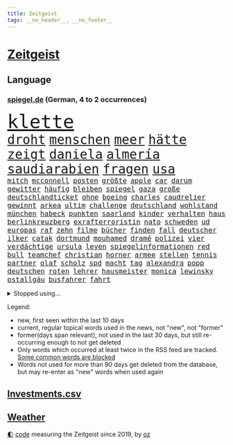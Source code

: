```yaml
---
title: Zeitgeist
tags: __no_header__, __no_footer__
---
```


# [Zeitgeist](https://oliz.io/zeitgeist/)

## Language

<h3><a href="https://www.spiegel.de" target="_blank">spiegel.de</a> (German, 4 to 2 occurrences)</h3>
<p style="font-family:monospace">
<span style="font-size:32pt"><a href="news_links.html#klette" class="current">klette</a></span>
<br>
<span style="font-size:22pt"><a href="news_links.html#droht" class="current">droht</a></span>
<span style="font-size:22pt"><a href="news_links.html#menschen" class="current">menschen</a></span>
<span style="font-size:22pt"><a href="news_links.html#meer" class="current">meer</a></span>
<span style="font-size:22pt"><a href="news_links.html#hätte" class="current">hätte</a></span>
<span style="font-size:22pt"><a href="news_links.html#zeigt" class="current">zeigt</a></span>
<span style="font-size:22pt"><a href="news_links.html#daniela" class="current">daniela</a></span>
<span style="font-size:22pt"><a href="news_links.html#almería" class="new">almería</a></span>
<span style="font-size:22pt"><a href="news_links.html#saudiarabien" class="current">saudiarabien</a></span>
<span style="font-size:22pt"><a href="news_links.html#fragen" class="current">fragen</a></span>
<span style="font-size:22pt"><a href="news_links.html#usa" class="current">usa</a></span>
<br>
<span style="font-size:12pt"><a href="news_links.html#mitch" class="new">mitch</a></span>
<span style="font-size:12pt"><a href="news_links.html#mcconnell" class="new">mcconnell</a></span>
<span style="font-size:12pt"><a href="news_links.html#posten" class="current">posten</a></span>
<span style="font-size:12pt"><a href="news_links.html#größte" class="current">größte</a></span>
<span style="font-size:12pt"><a href="news_links.html#apple" class="current">apple</a></span>
<span style="font-size:12pt"><a href="news_links.html#car" class="new">car</a></span>
<span style="font-size:12pt"><a href="news_links.html#darum" class="current">darum</a></span>
<span style="font-size:12pt"><a href="news_links.html#gewitter" class="new">gewitter</a></span>
<span style="font-size:12pt"><a href="news_links.html#häufig" class="current">häufig</a></span>
<span style="font-size:12pt"><a href="news_links.html#bleiben" class="current">bleiben</a></span>
<span style="font-size:12pt"><a href="news_links.html#spiegel" class="current">spiegel</a></span>
<span style="font-size:12pt"><a href="news_links.html#gaza" class="current">gaza</a></span>
<span style="font-size:12pt"><a href="news_links.html#große" class="current">große</a></span>
<span style="font-size:12pt"><a href="news_links.html#deutschlandticket" class="current">deutschlandticket</a></span>
<span style="font-size:12pt"><a href="news_links.html#ohne" class="current">ohne</a></span>
<span style="font-size:12pt"><a href="news_links.html#boeing" class="current">boeing</a></span>
<span style="font-size:12pt"><a href="news_links.html#charles" class="current">charles</a></span>
<span style="font-size:12pt"><a href="news_links.html#caudrelier" class="new">caudrelier</a></span>
<span style="font-size:12pt"><a href="news_links.html#gewinnt" class="current">gewinnt</a></span>
<span style="font-size:12pt"><a href="news_links.html#arkea" class="new">arkea</a></span>
<span style="font-size:12pt"><a href="news_links.html#ultim" class="new">ultim</a></span>
<span style="font-size:12pt"><a href="news_links.html#challenge" class="current">challenge</a></span>
<span style="font-size:12pt"><a href="news_links.html#deutschland" class="current">deutschland</a></span>
<span style="font-size:12pt"><a href="news_links.html#wohlstand" class="current">wohlstand</a></span>
<span style="font-size:12pt"><a href="news_links.html#münchen" class="current">münchen</a></span>
<span style="font-size:12pt"><a href="news_links.html#habeck" class="current">habeck</a></span>
<span style="font-size:12pt"><a href="news_links.html#punkten" class="current">punkten</a></span>
<span style="font-size:12pt"><a href="news_links.html#saarland" class="current">saarland</a></span>
<span style="font-size:12pt"><a href="news_links.html#kinder" class="current">kinder</a></span>
<span style="font-size:12pt"><a href="news_links.html#verhalten" class="current">verhalten</a></span>
<span style="font-size:12pt"><a href="news_links.html#haus" class="current">haus</a></span>
<span style="font-size:12pt"><a href="news_links.html#berlinkreuzberg" class="current">berlinkreuzberg</a></span>
<span style="font-size:12pt"><a href="news_links.html#exrafterroristin" class="new">exrafterroristin</a></span>
<span style="font-size:12pt"><a href="news_links.html#nato" class="current">nato</a></span>
<span style="font-size:12pt"><a href="news_links.html#schweden" class="current">schweden</a></span>
<span style="font-size:12pt"><a href="news_links.html#ud" class="current">ud</a></span>
<span style="font-size:12pt"><a href="news_links.html#europas" class="current">europas</a></span>
<span style="font-size:12pt"><a href="news_links.html#raf" class="current">raf</a></span>
<span style="font-size:12pt"><a href="news_links.html#zehn" class="current">zehn</a></span>
<span style="font-size:12pt"><a href="news_links.html#filme" class="current">filme</a></span>
<span style="font-size:12pt"><a href="news_links.html#bücher" class="current">bücher</a></span>
<span style="font-size:12pt"><a href="news_links.html#finden" class="current">finden</a></span>
<span style="font-size:12pt"><a href="news_links.html#fall" class="current">fall</a></span>
<span style="font-size:12pt"><a href="news_links.html#deutscher" class="current">deutscher</a></span>
<span style="font-size:12pt"><a href="news_links.html#i̇lker" class="new">i̇lker</a></span>
<span style="font-size:12pt"><a href="news_links.html#çatak" class="new">çatak</a></span>
<span style="font-size:12pt"><a href="news_links.html#dortmund" class="current">dortmund</a></span>
<span style="font-size:12pt"><a href="news_links.html#mouhamed" class="new">mouhamed</a></span>
<span style="font-size:12pt"><a href="news_links.html#dramé" class="new">dramé</a></span>
<span style="font-size:12pt"><a href="news_links.html#polizei" class="current">polizei</a></span>
<span style="font-size:12pt"><a href="news_links.html#vier" class="current">vier</a></span>
<span style="font-size:12pt"><a href="news_links.html#verdächtige" class="current">verdächtige</a></span>
<span style="font-size:12pt"><a href="news_links.html#ursula" class="current">ursula</a></span>
<span style="font-size:12pt"><a href="news_links.html#leyen" class="current">leyen</a></span>
<span style="font-size:12pt"><a href="news_links.html#spiegelinformationen" class="current">spiegelinformationen</a></span>
<span style="font-size:12pt"><a href="news_links.html#red" class="current">red</a></span>
<span style="font-size:12pt"><a href="news_links.html#bull" class="current">bull</a></span>
<span style="font-size:12pt"><a href="news_links.html#teamchef" class="current">teamchef</a></span>
<span style="font-size:12pt"><a href="news_links.html#christian" class="current">christian</a></span>
<span style="font-size:12pt"><a href="news_links.html#horner" class="current">horner</a></span>
<span style="font-size:12pt"><a href="news_links.html#armee" class="current">armee</a></span>
<span style="font-size:12pt"><a href="news_links.html#stellen" class="current">stellen</a></span>
<span style="font-size:12pt"><a href="news_links.html#tennis" class="current">tennis</a></span>
<span style="font-size:12pt"><a href="news_links.html#partner" class="current">partner</a></span>
<span style="font-size:12pt"><a href="news_links.html#olaf" class="current">olaf</a></span>
<span style="font-size:12pt"><a href="news_links.html#scholz" class="current">scholz</a></span>
<span style="font-size:12pt"><a href="news_links.html#spd" class="current">spd</a></span>
<span style="font-size:12pt"><a href="news_links.html#macht" class="current">macht</a></span>
<span style="font-size:12pt"><a href="news_links.html#tag" class="current">tag</a></span>
<span style="font-size:12pt"><a href="news_links.html#alexandra" class="current">alexandra</a></span>
<span style="font-size:12pt"><a href="news_links.html#popp" class="current">popp</a></span>
<span style="font-size:12pt"><a href="news_links.html#deutschen" class="current">deutschen</a></span>
<span style="font-size:12pt"><a href="news_links.html#roten" class="current">roten</a></span>
<span style="font-size:12pt"><a href="news_links.html#lehrer" class="current">lehrer</a></span>
<span style="font-size:12pt"><a href="news_links.html#hausmeister" class="new">hausmeister</a></span>
<span style="font-size:12pt"><a href="news_links.html#monica" class="new">monica</a></span>
<span style="font-size:12pt"><a href="news_links.html#lewinsky" class="new">lewinsky</a></span>
<span style="font-size:12pt"><a href="news_links.html#ostallgäu" class="new">ostallgäu</a></span>
<span style="font-size:12pt"><a href="news_links.html#busfahrer" class="current">busfahrer</a></span>
<span style="font-size:12pt"><a href="news_links.html#fahrt" class="current">fahrt</a></span>
</p>
<details>
<summary>Stopped using...</summary>
<p class="former" style="font-size:12pt">
100000(1224) geliefert(1224) williams(1224) entgegen(1223) mali(1223) november(1223) software(1223) bitten(1222) kohle(1222) steigende(1222) ard(1221) manchester(1221) nationalspieler(1221) unrecht(1221) anleger(1220) egal(1220) erhöht(1220) mittel(1220) planeten(1220) urlaub(1220) ehemann(1219) erteilt(1219) investoren(1219) reiche(1219) respekt(1219) tempo(1219) 33(1218) dauerhaft(1218) innenminister(1218) kriminellen(1218) landesregierung(1218) richten(1218) bayerns(1217) befinden(1217) kollaps(1217) schatten(1217) stürzte(1217) willen(1217) auftakt(1216) gebaut(1216) gewaltig(1216) portugal(1216) warf(1216) geworfen(1215) griff(1215) radikale(1215) schaltet(1215) verpassen(1215) brexit(1214) 65(1213) größter(1213) passt(1213) sinnvoll(1213) südafrika(1213) einzug(1212) institut(1212) unglück(1212) hintergründe(1211) kardinal(1211) mitteln(1211) rassistischen(1211) vorjahr(1211) unterschiedlich(1210) zinsen(1210) crash(1209) extremen(1209) wohnhaus(1209) werke(1208) bedeutung(1207) berühmte(1207) beschwerden(1207) entscheidend(1207) erkenntnisse(1207) reporter(1207) vertrauen(1207) berät(1206) weckt(1206) schüssen(1205) abgehört(1204) deals(1204) gefangene(1204) drogen(1203) globale(1203) besuchen(1202) änderungen(1202) eingeleitet(1201) em(1201) halb(1200) brechen(1199) entwickeln(1199) mission(1198) umgeht(1196) nationalen(1195) harten(1194) ähnlich(1193) parallelen(1191) schrecken(1191) freiwillig(1190) reduzieren(1189) iranischen(1188) hilfen(1185) uhaft(1183) katharina(1182) einkommen(1181) abgeschlossen(1179) geblieben(1178) sogenannten(1178) günther(1175) staatlichen(1175) entspannt(1164) verdoppelt(1162) heizen(1161) hitler(1158) mängel(1155) einfache(1149) stopp(1142) nick(1138) wetterdienst(1133) gezielt(1098) carlos(1074) happy(1062) strecken(1052) werte(1025) interessen(1024) finanziert(1023) fußballnationalmannschaft(1014) lediglich(1000) kolumbien(974) auswärtige(958) arte(957) rereportage(957) kroatien(956) djoković(951) sichtbar(931) erfolglos(927) fossilen(919) umkämpften(913) liebsten(888) papiere(882) gesetzentwurf(875) games(868) abkommen(854) energiekosten(853) verständigt(843) 200000(840) ostdeutschland(831) rande(811) entsteht(804) aufgestellt(774) einrichtungen(765) beschäftigen(763) krankheiten(741) versteckte(728) vereinigung(716) spiegeltitelstory(714) südamerika(705) schildern(704) brandenburger(703) unsicher(696) typ(692) töchter(692) iranische(687) organisierte(687) flüchten(682) weitermachen(665) schwarzes(659) großmutter(657) hammer(656) anschuldigungen(653) el(639) kinderinterview(638) würdigt(638) ankara(637) israelis(636) suchte(634) computer(633) besitzt(625) steuerzahler(623) reporterin(622) kandidat(618) künstlichen(611) ulrich(611) idol(605) ängste(598) republikanern(596) energieversorger(593) wozu(591) entschuldigen(586) ausgewertet(582) 2008(572) folgten(572) äußerst(565) scheiden(561) drohnenangriff(558) aufstand(552) hinrichtung(551) nation(551) okay(546) wünsche(545) sperren(543) atomkraftwerk(537) angezeigt(536) verfassungsgericht(524) ernährung(522) ersetzt(518) machtmissbrauch(514) fortschritt(509) senioren(508) kollege(506) psychologin(506) monika(504) kollegin(502) beobachter(501) rückblick(498) scheinbar(496) sportdirektor(496) direktor(495) standard(492) gerecht(491) urteilt(489) 300000(487) herrschen(486) großeinsatz(483) carter(480) verurteilten(480) forscht(478) bedrohungen(475) operiert(469) parallel(466) heinrich(463) beantragen(462) billigt(462) erreichbar(462) ulm(459) flugabwehr(456) one(456) häufigsten(451) jets(451) liberale(440) überzeugen(440) landesweiten(439) djokovic(437) 1991(436) dfbelf(434) nico(434) feind(432) gesagt(432) kurzzeitig(430) durcheinander(427) gestalten(424) geschosse(421) madonna(421) reichsbürger(416) al(414) sensation(412) krawallen(409) udo(409) nepal(404) gebühren(403) geschwister(403) day(402) emotionale(402) rüstet(401) amtsantritt(400) ansicht(399) satellitenbild(399) meiste(396) c(394) 23jähriger(389) messe(383) alcaraz(382) liebt(378) schwache(375) angestiegen(374) neunzigerjahren(374) fluggesellschaft(373) jäger(373) siege(372) annehmen(371) kläger(370) aufbauen(368) späten(367) geständnis(364) lokale(360) stillstand(360) 2007(358) verzögerung(358) zutiefst(358) 1600(356) wölfe(352) moskauer(351) stil(351) premiers(350) unterbrechung(349) stürzten(345) zogen(345) joggen(344) schwangerschaftsabbrüche(344) 15jähriger(343) reichelt(338) chappatte(336) plaßmann(336) stehe(336) stuttmann(336) #metoo(334) gejagt(333) milliardenschwere(333) dringen(329) parteichefin(322) aktueller(321) daniil(319) 88(318) dürren(318) bauindustrie(317) heimlich(317) pis(317) linkspartei(315) reuß(311) behaupten(309) italiener(309) ac(308) adhs(308) drama(307) zeuge(307) halbiert(306) kleinflugzeug(305) modi(304) follower(303) rückhalt(302) absolute(300) deutlicher(300) umsetzbar(300) solar(299) leclerc(298) durchschnittlich(297) gewalttaten(297) wärmepumpe(295) schlechtes(291) bundesweite(290) münchens(289) erstem(288) fühlte(288) überlegungen(288) chicago(285) parteitag(282) expertengremium(278) mitarbeitenden(278) erheblich(276) miese(276) besiegte(275) aufsteiger(274) behauptungen(273) souverän(273) küche(272) vergabe(270) feinde(269) iphones(269) 9(268) sparkassen(267) spektakulären(267) naturschutz(264) ermöglicht(261) beruft(260) englands(260) neuwahlen(259) vogel(259) brutalen(258) angelegt(256) dortige(255) diego(254) treu(254) zoff(254) lebensgefährlich(253) acker(252) scharfen(250) lukas(249) beckenbauer(248) gegners(246) abschaffen(245) indischer(242) jannik(241) sinner(241) versäumnisse(241) stock(240) sonntagmorgen(238) made(234) sanieren(234) amazonas(231) argentinische(231) drückt(231) vergessene(231) rechtsruck(230) vorbilder(229) dortigen(228) fußballem(228) wehen(228) bitcoin(227) lieferten(227) preiserhöhung(225) gesellschaftliche(224) metachef(224) prägte(224) weile(224) rolling(223) antisemitismusbeauftragte(221) erweist(221) xiii(220) allgäu(219) erschöpfung(219) sinkende(219) zulieferer(219) beißt(216) effizienter(215) widersprüche(215) benötigten(214) allgemeine(212) dumme(210) gerichts(210) unterbunden(210) staatsbesuch(209) marokko(208) variante(208) durchschnitt(207) todesfall(207) jenaer(206) goldene(205) verstrickt(205) sturmtief(203) afdchefin(201) bewaffnete(201) brutaler(201) carolin(201) designer(201) flüchtlingslager(201) extremer(200) fahrzeugen(200) höheren(200) staus(200) einzuführen(199) oppenheimer(198) häfen(197) zerbrochen(197) terroranschläge(196) iranischer(193) demonstrant(192) abzusetzen(190) gedreht(190) lindenberg(190) costa(189) intensiver(189) einsteigen(188) netanyahus(188) abgerissen(186) erwischte(186) visa(186) handschlag(185) faktor(184) reisenden(184) bayreuth(183) putschisten(183) exklusive(181) häftling(180) wolff(180) einbüßen(178) klubpräsident(178) tätig(177) freundinnen(176) karlsruher(175) knie(175) re(175) akzeptanz(174) chancenlos(174) effekte(172) erlaubnis(169) chefinnen(168) nordkoreas(168) hall(167) rausch(167) geheimdienstchef(166) kundin(166) nachsehen(165) verzehr(165) burkina(162) faso(162) rätselhafte(162) väter(161) astronomen(159) raumsonde(159) vorzugehen(158) abhalten(157) geist(157) hoffnungsvoll(157) entdeckten(155) me(155) eugesetz(154) gewechselt(154) 83jährige(153) amtsmissbrauch(153) protestierte(153) enthielt(152) festgeld(151) achtzigerjahren(150) einbürgerungen(150) bundestagsfraktion(149) chemnitz(149) minimal(149) theis(149) hungerstreik(148) johannesburg(148) kebekus(148) probe(148) rückbau(148) gleisen(147) manchem(147) müde(145) qualifikation(145) biopic(143) chip(142) zugverkehr(142) comedian(141) studentinnen(141) bernstein(140) bundesverkehrsminister(140) einander(140) darstellung(139) ecke(139) glänzte(139) vergehen(139) bradley(138) cooper(138) gerald(138) streitthema(138) winters(138) demokratischen(137) fernverkehr(137) hundekotattacke(137) verschüttete(137) chiara(136) detroit(136) halloween(136) schwede(136) sekunde(136) population(135) schockt(135) unfaire(135) schiebt(134) bequem(132) emily(132) gewaltigen(132) schieflage(132) 43(131) feuerwehreinsatz(131) gefolgt(131) grenzregion(131) biologe(130) flüchtig(130) version(130) werkstatt(130) auskommen(128) albanien(127) eingebürgert(127) gewährt(127) zusammengestoßen(127) knaus(126) olympiaqualifikation(126) anja(125) begehen(125) prekär(124) pub(124) unterbrechen(124) vorgeschichte(124) 55(123) del(123) furcht(123) gefüllt(123) lafontaine(123) regelungen(123) tolle(123) ultrarechten(123) verfehlte(123) visum(122) zahlungsunfähig(122) ausgegangen(121) verschanzt(121) versuche(121) vertreibung(121) ansprüche(120) handball(120) tennisspieler(120) warme(119) 35jähriger(118) airways(118) exsoldat(118) heimsieg(118) ungerecht(118) finals(117) geregelt(117) kippt(117) neuerungen(117) verletzen(117) exemplare(116) menschengemachten(116) usbörsenaufsicht(116) bundestagspräsidentin(115) cups(115) dunklen(115) optimistischer(115) store(115) lanka(114) pauschale(114) sri(114) steuerreform(114) 37jähriger(113) aufwachsen(113) migrationsdeal(113) schäuble(113) effenbergbank(112) hamasterror(112) schmalkalden(112) beriet(111) fühlten(111) raketenangriffe(111) vermittlung(111) wahlerfolg(111) überfüllten(111) brodelt(110) furore(110) geborene(110) rechtsstaat(110) schmerzen(110) schwächelnden(110) weihnachten(110) abscheuliche(109) erfindung(109) körperteile(109) vertrieben(109) cyberattacken(108) gardasee(108) rudolf(108) stamp(108) neukölln(107) ratschläge(107) bäumen(106) gewähren(106) giganten(106) hamasterroristen(106) zuschauern(106) parteigründung(105) stadien(105) todesopfern(105) extremistischen(104) migrationshintergrund(104) mordverdacht(104) verständigung(104) schadensbegrenzung(103) belgischen(102) bezirk(102) massaker(102) mentale(102) ranghoher(102) 45jährige(101) gedeiht(101) gescheiterte(101) pickup(101) solange(101) suezkanal(101) bundespräsidenten(100) engere(100) winterspiele(100) bombendrohung(99) katholischer(99) luxushotel(99) sobald(99) sonderbeauftragte(99) appellierte(98) derby(98) frost(98) hamaschef(98) konfliktparteien(98) kooperieren(98) prestigeprojekt(98) sexualisierte(98) 1938(97) club(97) neonazis(97) raketenangriffen(97) tennisprofi(97) abschneiden(96) scheidende(96) ausruf(95) flensburg(95) mogelpackung(95) odyssee(95) tvjournalist(95) wahlsieg(95) klingen(94) nacheinander(94) abos(93) fürchteten(93) nordkoreanischen(93) ansichten(92) enttäuschen(92) hasst(92) toben(92) altersgruppe(91) beihilfe(91) schalker(91) betroffener(90) generalprobe(90) kapitel(90) staatssekretärin(90) südlichen(90) unterhändler(90) vergrößern(90) ampelvertreter(89) hüller(89) sarrazin(89) widersacherin(89) überdenken(89) evangelischen(88) handelsabkommen(88) raser(88) süd(88) unlängst(88) erschrocken(87) güntherwünsch(87) positionieren(87) schirichef(87) schätzung(87) 60000(86) bundesamts(86) hoheit(86) neureuther(86) virginia(86) wiederbelebt(86) halemba(85) räumung(85) schwindet(85) spiegelserie(85) garcía(84) leugnen(84) schwerin(84) skistar(84) traditionsklubs(84) einläuten(83) infekte(83) staatsräson(83) torjäger(83) astronaut(82) aufgewühlt(82) bedingt(82) anhängern(81) copa(81) fegt(81) fehlentscheidungen(81) haderte(81) nbastar(81) pflegen(81) programmierkenntnisse(81) wetten(81) cyberattacke(80) evan(80) handballnationalmannschaft(80) or(80) sowjetunion(80) verdienste(80) versteuert(80) america(79) ausgetreten(79) glanz(79) mob(79) rosskur(79) subtil(79) ungleichheiten(79) aufgeschoben(78) exchefs(78) haken(78) hast(78) lehrern(78) sicherung(78) slogan(78) duft(77) insolvenzantrag(77) nervosität(77) portugals(77) pädagogin(77) sprit(77) verschaffen(77) abwärtstrend(76) besorgniserregend(76) heilmethoden(76) jones(76) levi(76) ärmere(76) doppel(75) embiid(75) regierungsbündnis(75) touristenattraktion(75) ausschlussverfahren(74) kleider(74) unterschrieben(74) vollzieht(74) wintertage(74) entspannung(73) esa(73) kofferraum(73) mayer(73) nbasuperstar(73) npd(73) selbstbestimmung(73) zunehmenden(73) zurückerobert(73) bauer(72) drängeln(72) exlinkenpolitikerin(72) gleichaltrige(72) graue(72) intelligente(72) passierte(72) verkehrsbehinderungen(72) weltrangliste(72) zunutze(72) einnahme(71) gedenkfeier(71) islands(71) mehrwertsteuererhöhung(71) palästinensergebiete(71) bett(70) buchautor(70) geärgert(70) jobabbau(70) mitschuldig(70) petra(70) verbliebenen(70) wählerinnen(70) bestsellers(69) campe(69) chatgpterfinder(69) falschmeldungen(69) hoffmann(69) israelhamaskonflikt(69) psychologe(69) anzusehen(68) diverse(68) empathie(68) gdlwarnstreik(68) hierfür(68) huthirebellen(68) motive(68) verrückter(68) einhaltung(67) folgerichtig(67) gesinnung(67) lokführern(67) notlösung(67) tourt(67) zugeständnisse(67) abzubauen(66) evangelische(66) gesichter(66) immense(66) kreisen(66) lainer(66) meetings(66) sechzigerjahren(66) weltmeisterduell(66) abtransportiert(65) mehrwertsteuersatz(65) pfiffen(65) schatzsuche(65) stanley(65) beklagen(64) beteiligen(64) bootz(64) bully(64) dutzender(64) eingeschläfert(64) experimentiert(64) illusion(64) lannert(64) linus(64) riesterrente(64) straßer(64) survival(64) tausch(64) verfallen(64) alpinen(63) bedrängnis(63) berechnung(63) berufsgruppen(63) bjelica(63) crif(63) nenad(63) notbremse(63) unruhen(63) erstarken(62) hamasangriffs(62) kühe(62) nass(62) tina(62) verhelfen(62) vermittlungsausschuss(62) vernetzt(62) wiederbeleben(62) anhalten(61) ausgewählt(61) fördere(61) konzertbeginn(61) mix(61) stoffe(61) aden(60) alkoholisiert(60) ausgenommen(60) befeuert(60) geistig(60) massenpanik(60) pcrtest(60) rechtsextremistischer(60) unverletzt(60) beschlagnahmen(59) gershkovich(59) tabakindustrie(59) verspätung(59) widersacher(59) aufgegangen(58) cduabgeordneten(58) energieagentur(58) kanadierin(58) packte(58) abgeordneter(57) ausgleich(57) gründungsparteitag(57) heimatort(57) lebensgefährtin(57) life(57) millionenbetrug(57) polizeichef(57) verdanken(57) end(56) vetternwirtschaft(56) wow(56) zugelegt(56) ambitioniert(55) befand(55) ecken(55) parlamentarische(55) souveräner(55) superintelligenz(55) enkel(54) geschlechtsverkehr(54) herausforderin(54) linienrichter(54) mainstream(54) übte(54) arbeitgeberseite(53) beratungsstellen(53) bestem(53) brenzlig(53) emfinale(53) mitgliedschaft(53) uganda(53) wintereinbruch(53) grand(52) guardiola(52) güterverkehr(52) hebamme(52) insolvenzverfahren(52) organisieren(52) pech(52) simon(52) igel(51) kältewelle(51) aufgebaut(50) eisigen(50) haut(50) kyoto(50) royale(50) verschwörungstheorien(50) 1968(49) erdgeschoss(49) hinterfragt(49) inszenierung(49) konstantin(49) reparieren(49) teamkollegen(49) zündete(49) auslassen(48) co₂besteuerung(48) desantis(48) kinderfreibetrag(48) verfolgerduell(48) aufflog(47) eisige(47) wenigstens(47) frikadellen(46) gedankenspiele(46) girona(46) pisastudie(46) rituelle(46) steuerliche(46) alkoholkonsum(45) brennen(45) dozenten(45) juliane(45) kontrollgremium(45) mehrfamilienhaus(45) dhbauswahl(44) gesten(44) gestresst(44) luftangriffs(44) nominierungen(44) schauspiel(44) schrittweise(44) tvexpertin(44) 02rückstand(43) ausgefallene(43) danke(43) ergab(43) essenziell(43) landwirtschaftsministerium(43) mysteriöser(43) prescht(43) viertelfinale(43) abgefeuert(42) deklassiert(42) einstufung(42) italienischer(42) kyrgios(42) michelsen(42) untragbar(42) wohnhausbrand(42) überragte(42) big(41) gefördert(41) jochen(41) schwächephase(41) untersuchungsbericht(41) viren(41) wimbledon(41) ziert(41) begehren(40) brachial(40) darts(40) depardieu(39) dingen(39) edgar(39) gérard(39) hoenig(39) zahnfleisch(39) öltanker(39) abermals(38) belgorod(38) hapaglloyd(38) hausarzt(38) mietmarkt(38) stendal(38) verivox(38) abfluss(37) bernhard(37) erholt(37) ferragni(37) führungskrise(37) jutta(37) kinderpornografie(37) leidenschaftlicher(37) milli(37) nettoeinkommen(37) vanilli(37) ärgern(37) 1995(36) alternativmedizin(36) dieselben(36) neugier(36) nicole(36) pep(36) diejenigen(35) dienstpflicht(35) gottesdienstbesucher(35) huthimilizen(35) vorsatz(35) wanderers(35) wolverhampton(35) füllt(34) glaube(34) umwelthilfe(34) fünfter(33) gangster(33) geschiedene(33) tiefkühltruhe(33) archiv(32) autoritarismus(32) informationskrieg(32) 49euroticket(31) eurecht(31) frieren(31) patriarchat(31) tauwetter(31) verjährung(31) günstigere(30) krankenversicherung(30) neunte(30) bananen(29) beibehalten(29) brocken(29) byd(29) monatliche(29) nervig(29) polster(29) realitystars(29) amonra(28) hackern(28) lions(28) modernisieren(28) verursachte(28) wirbelt(28) amoklauf(27) asteroid(27) flugzeugs(27) jeans(27) juri(27) sehnsucht(27) vergangenem(27) abzuschütteln(26) ampeln(26) buchenallee(26) dänen(26) katz(26) revolutionsgarden(26) schied(26) videokonferenzen(26) wettkampf(26) britin(25) landebahn(25) traktor(25) wohnhäuser(25) birnbaum(24) eonchef(24) kontrollierte(24) leonhard(24) liberaler(24) morde(24) niedriger(24) rissen(24) anhaltende(23) bestrafen(23) einrichtungsgegenstände(23) japanisches(23) rast(23) unangenehm(23) hinrichten(22) ifoinstituts(22) inmitten(22) liiert(22) rekordsumme(22) rohan(22) seoul(22) verrückten(22) wofür(22) bildungssenatorin(21) empören(21) ferien(21) fulminanter(21) machete(21) partys(21) pazifik(21) soul(21) staatsmann(21) 900(20) besorgte(20) raumfahrt(20) todestag(20) doppelrolle(19) fis(19) klaute(19) lautet(19) trauerstaatsakt(19) blockaden(18) chialo(18) eiland(18) fieber(18) genosse(18) griffiths(18) kulturförderung(18) oscar(18) rob(18) staatsakt(18) stromausfälle(18) unonothilfekoordinator(18) arbeitsleben(17) ausschüttung(17) biografie(17) bitcoinkurs(17) entwickler(17) gdlstreik(17) lastwagenfahrer(17) mondlandung(17) pendeln(17) schlichtungsstelle(17) schmeißen(17) sommermärchen(17) tätlichkeit(17) zornig(17) gpt(16) kratzt(16) potsdam(16) tücken(16) uniform(16) handballer(15) sap(15) softwarekonzern(15) spektakuläres(15) bestsellerautor(14) foster(14) gruppenspiel(14) jodie(14) kempten(14) leroy(14) mean(14) mushrooms(14) sané(14) umkehren(14) a9(13) ausgleichen(13) berühmteste(13) dominant(13) kamiński(13) kitzbühel(13) knorr(13) lila(13) mariusz(13) melbourne(13) retteten(13) senator(13) spielmacher(13) verfeindet(13) argumente(12) kommissare(12) panzerabwehrraketen(12) peregrine(12) pfiffe(12) warnten(12) warteten(12) aromen(11) erfolgsgeheimnis(11) exklusiv(11) grundstück(11) himmels(11) livesendung(11) mahnung(11) oman(11) piste(11) skiverband(11) streif(11) verspäteter(11) weltstar(11)
</p>
</details>
<p>Legend:
<ul>
<li><span class="new">new</span>, first seen within the last 10 days</li>
<li><span class="current">current</span>, regular topical words used in the news, not "new", not "former"</li>
<li><span class="former">former(days span relevant)</span>, not used in the last 30 days, but still re-occurring enough to not get deleted</li>
<li>Only words which occurred at least twice in the RSS feed are tracked. <a href="language/filters.py">Some common words are blocked</a></li>
<li>Words not used for more than 90 days get deleted from the database, but may re-enter as "new" words when used again</li>
</ul>
</p>

## [Investments](investments.html)[.csv](investments.csv)

## [Weather](weather.html)

<footer>
<a href="javascript:toggleTheme()" class="nav">🌓</a>
<a href="https://github.com/ooz/zeitgeist">code</a> measuring the Zeitgeist since 2019, by <a href="https://oliz.io">oz</a>
</footer>

